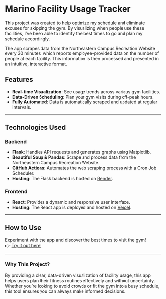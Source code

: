 # Marino Facility Usage Tracker

This project was created to help optimize my schedule and eliminate excuses for skipping the gym. By visualizing when people use these facilities, I’ve been able to identify the best times to go and plan my schedule accordingly.

The app scrapes data from the Northeastern Campus Recreation Website every 30 minutes, which reports employee-provided data on the number of people at each facility. This information is then processed and presented in an intuitive, interactive format.

## Features
- **Real-time Visualization**: See usage trends across various gym facilities.
- **Data-Driven Scheduling**: Plan your gym visits during off-peak hours.
- **Fully Automated**: Data is automatically scraped and updated at regular intervals.

---

## Technologies Used

### **Backend**
- **Flask**: Handles API requests and generates graphs using Matplotlib.
- **Beautiful Soup & Pandas**: Scrape and process data from the Northeastern Campus Recreation Website.
- **GitHub Actions**: Automates the web scraping process with a Cron Job Scheduler.
- **Hosting**: The Flask backend is hosted on [Render](https://render.com).

### **Frontend**
- **React**: Provides a dynamic and responsive user interface.
- **Hosting**: The React app is deployed and hosted on [Vercel](https://vercel.com).

---

## How to Use

Experiment with the app and discover the best times to visit the gym!  
👉 [Try it out here!](https://marino-scrape.vercel.app/)

---

### Why This Project?

By providing a clear, data-driven visualization of facility usage, this app helps users plan their fitness routines effectively and without uncertainty. Whether you’re looking to avoid crowds or fit the gym into a busy schedule, this tool ensures you can always make informed decisions.

